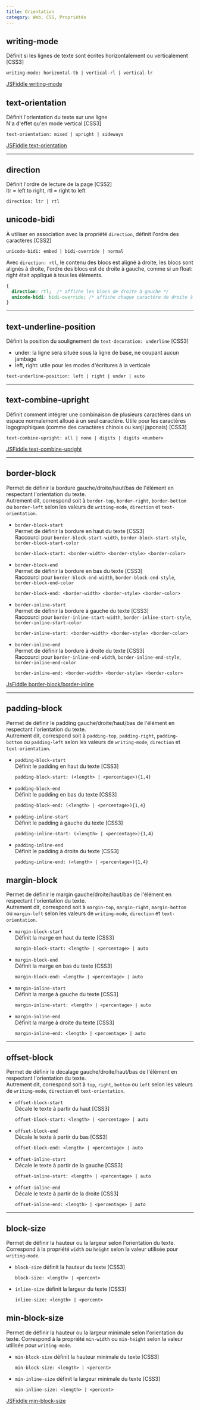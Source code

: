 ```yaml
---
title: Orientation
category: Web, CSS, Propriétés
---
```


## writing-mode

Définit si les lignes de texte sont écrites horizontalement ou verticalement [CSS3]

``` plain
writing-mode: horizontal-tb | vertical-rl | vertical-lr
```

[JSFiddle writing-mode](https://jsfiddle.net/amt01/k298bgsz/)

## text-orientation

Définit l'orientation du texte sur une ligne  
N'a d'effet qu'en mode vertical [CSS3]

``` plain
text-orientation: mixed | upright | sideways
```

[JSFiddle text-orientation](https://jsfiddle.net/amt01/ebhajsjj/)

---

## direction

Définit l'ordre de lecture de la page [CSS2]  
ltr = left to right, rtl = right to left

``` plain
direction: ltr | rtl
```

## unicode-bidi

À utiliser en association avec la propriété `direction`, définit l'ordre des caractères [CSS2]

``` plain
unicode-bidi: embed | bidi-override | normal
```

Avec `direction: rtl`,
le contenu des blocs est aligné à droite,
les blocs sont alignés à droite,
l'ordre des blocs est de droite à gauche,
comme si un float: right était appliqué à tous les éléments.

``` css
{
  direction: rtl;  /* affiche les blocs de droite à gauche */
  unicode-bidi: bidi-override; /* affiche chaque caractère de droite à gauche */
}
```

---

## text-underline-position

Définit la position du soulignement de `text-decoration: underline` [CSS3]
- under: la ligne sera située sous la ligne de base, ne coupant aucun jambage
- left, right: utile pour les modes d'écritures à la verticale

``` plain
text-underline-position: left | right | under | auto
```

---

## text-combine-upright

Définit comment intégrer une combinaison de plusieurs caractères dans un espace normalement alloué à un seul caractère. Utile pour les caractères logographiques (comme des caractères chinois ou kanji japonais) [CSS3]

``` plain
text-combine-upright: all | none | digits | digits <number>
```

[JSFiddle text-combine-upright](https://jsfiddle.net/amt01/qk76L964/)

---

## border-block

Permet de définir la bordure gauche/droite/haut/bas de l'élément en respectant l'orientation du texte.  
Autrement dit, correspond soit à `border-top`, `border-right`, `border-bottom` ou `border-left` selon les valeurs de `writing-mode`, `direction` et `text-orientation`.  

* `border-block-start`  
  Permet de définir la bordure en haut du texte [CSS3]  
  Raccourci pour `border-block-start-width`, `border-block-start-style`, `border-block-start-color`

  ``` plain
  border-block-start: <border-width> <border-style> <border-color>
  ```

* `border-block-end`  
  Permet de définir la bordure en bas du texte [CSS3]  
  Raccourci pour `border-block-end-width`, `border-block-end-style`, `border-block-end-color`

  ``` plain
  border-block-end: <border-width> <border-style> <border-color>
  ```

* `border-inline-start`  
  Permet de définir la bordure à gauche du texte [CSS3]  
  Raccourci pour `border-inline-start-width`, `border-inline-start-style`, `border-inline-start-color`

  ``` plain
  border-inline-start: <border-width> <border-style> <border-color>
  ```

* `border-inline-end`  
  Permet de définir la bordure à droite du texte [CSS3]  
  Raccourci pour `border-inline-end-width`, `border-inline-end-style`, `border-inline-end-color`

  ``` plain
  border-inline-end: <border-width> <border-style> <border-color>
  ```

[JsFiddle border-block/border-inline](https://jsfiddle.net/amt01/2q8mpdq6/)

---

## padding-block

Permet de définir le padding gauche/droite/haut/bas de l'élément en respectant l'orientation du texte.  
Autrement dit, correspond soit à `padding-top`, `padding-right`, `padding-bottom` ou `padding-left` selon les valeurs de `writing-mode`, `direction` et `text-orientation`.

* `padding-block-start`  
  Définit le padding en haut du texte [CSS3]

  ``` plain
  padding-block-start: (<length> | <percentage>){1,4}
  ```

* `padding-block-end`  
  Définit le padding en bas du texte [CSS3]

  ``` plain
  padding-block-end: (<length> | <percentage>){1,4}
  ```

* `padding-inline-start`  
  Définit le padding à gauche du texte [CSS3]

  ``` plain
  padding-inline-start: (<length> | <percentage>){1,4}
  ```

* `padding-inline-end`  
  Définit le padding à droite du texte [CSS3]

  ``` plain
  padding-inline-end: (<length> | <percentage>){1,4}
  ```

## margin-block

Permet de définir le margin gauche/droite/haut/bas de l'élément en respectant l'orientation du texte.  
Autrement dit, correspond soit à `margin-top`, `margin-right`, `margin-bottom` ou `margin-left` selon les valeurs de `writing-mode`, `direction` et `text-orientation`.

* `margin-block-start`  
  Définit la marge en haut du texte [CSS3]

  ``` plain
  margin-block-start: <length> | <percentage> | auto
  ```

* `margin-block-end`  
  Définit la marge en bas du texte [CSS3]

  ``` plain
  margin-block-end: <length> | <percentage> | auto
  ```

* `margin-inline-start`  
  Définit la marge à gauche du texte [CSS3]

  ``` plain
  margin-inline-start: <length> | <percentage> | auto
  ```

* `margin-inline-end`  
  Définit la marge à droite du texte [CSS3]

  ``` plain
  margin-inline-end: <length> | <percentage> | auto
  ```

---

## offset-block

Permet de définir le décalage gauche/droite/haut/bas de l'élément en respectant l'orientation du texte.  
Autrement dit, correspond soit à `top`, `right`, `bottom` ou `left` selon les valeurs de `writing-mode`, `direction` et `text-orientation`.

* `offset-block-start`  
  Décale le texte à partir du haut [CSS3]

  ``` plain
  offset-block-start: <length> | <percentage> | auto
  ```

* `offset-block-end`  
  Décale le texte à partir du bas [CSS3]

  ``` plain
  offset-block-end: <length> | <percentage> | auto
  ```

* `offset-inline-start`  
  Décale le texte à partir de la gauche [CSS3]

  ``` plain
  offset-inline-start: <length> | <percentage> | auto
  ```

* `offset-inline-end`  
  Décale le texte à partir de la droite [CSS3]

  ``` plain
  offset-inline-end: <length> | <percentage> | auto
  ```

---

## block-size

Permet de définir la hauteur ou la largeur selon l'orientation du texte.
Correspond à la propriété `width` ou `height` selon la valeur utilisée pour `writing-mode`.

* `block-size` définit la hauteur du texte [CSS3]

  ``` plain
  block-size: <length> | <percent>
  ```

* `inline-size` définit la largeur du texte [CSS3]

  ``` plain
  inline-size: <length> | <percent>
  ```

## min-block-size

Permet de définir la hauteur ou la largeur minimale selon l'orientation du texte.
Correspond à la propriété `min-width` ou `min-height` selon la valeur utilisée pour `writing-mode`.  

* `min-block-size` définit la hauteur minimale du texte [CSS3]

  ``` plain
  min-block-size: <length> | <percent>
  ```

* `min-inline-size` définit la largeur minimale du texte [CSS3]

  ``` plain
  min-inline-size: <length> | <percent>
  ```

[JSFiddle min-block-size](https://jsfiddle.net/amt01/wL4msq96/)
